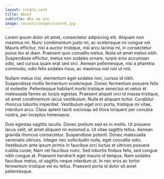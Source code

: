 ```yaml
---
layout: single_card
title: About
subtitle: Who we are
image: /assets/images/cover6.jpg
---
```

Lorem ipsum dolor sit amet, consectetur adipiscing elit. Aliquam non maximus mi. Nunc condimentum justo mi, ac scelerisque mi congue vel. Mauris efficitur, nisl a auctor tristique, nisl arcu lacinia mi, in consectetur purus leo at diam. Praesent quis convallis metus. Nulla sit amet metus nibh. Suspendisse efficitur, metus non sodales ornare, turpis eros accumsan odio, sed cursus quam erat sed orci. Aenean pellentesque, nisi a pharetra commodo, odio felis sodales risus, ac maximus nisl nisl ut nisl.

Nullam metus nisi, elementum eget sodales non, cursus id nibh. Suspendisse mollis fermentum scelerisque. Donec fermentum posuere felis id molestie. Pellentesque habitant morbi tristique senectus et netus et malesuada fames ac turpis egestas. Praesent aliquet orci id massa tristique, sit amet condimentum lacus vestibulum. Nulla et aliquam tortor. Curabitur rhoncus lobortis imperdiet. Vestibulum eget orci porta, tristique mi vitae, interdum arcu. Class aptent taciti sociosqu ad litora torquent per conubia nostra, per inceptos himenaeos.

Duis egestas sagittis iaculis. Donec pretium sed ex in mollis. Ut posuere lacus velit, sit amet aliquam mi euismod a. Ut vitae sagittis tellus. Aenean gravida rhoncus consectetur. Suspendisse potenti. Donec malesuada venenatis ultrices. Integer nec sollicitudin nulla, eget convallis odio. Vestibulum ante ipsum primis in faucibus orci luctus et ultrices posuere cubilia curae; Nam vel faucibus nunc. Sed lobortis finibus felis, sed congue nibh congue at. Praesent hendrerit eget mauris id tempus. Nam sodales faucibus metus, ut sagittis neque interdum ut. In nec eros ac tortor fermentum tristique vel eu tellus. Praesent porta id dolor sit amet pellentesque.